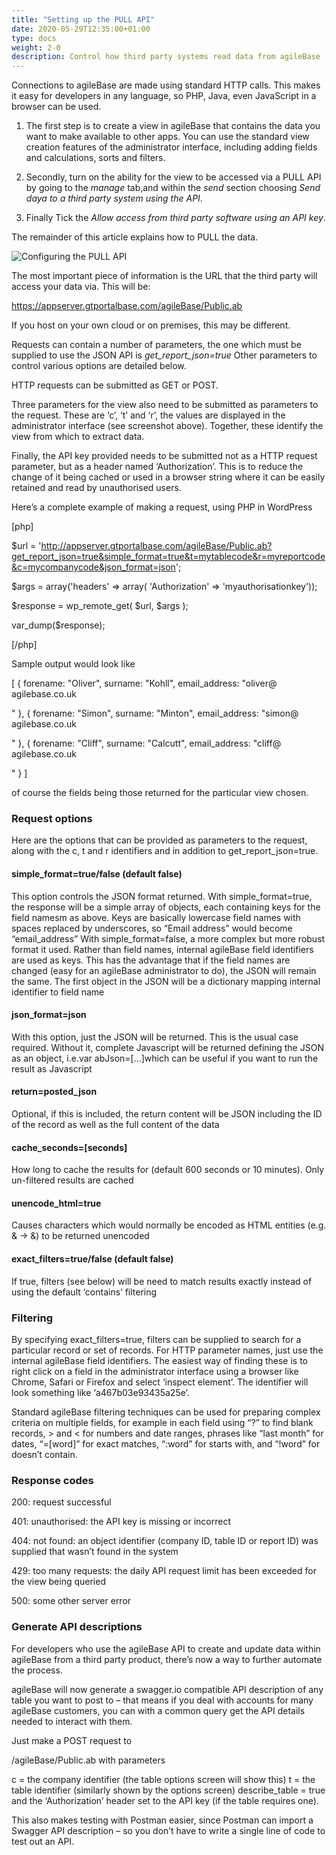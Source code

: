 ```yaml
---
title: "Setting up the PULL API"
date: 2020-05-29T12:35:00+01:00
type: docs
weight: 2-0
description: Control how third party systems read data from agileBase
---
```


Connections to agileBase are made using standard HTTP calls. This makes it easy for developers in any language, so PHP, Java, even JavaScript in a browser can be used.

1) The first step is to create a view in agileBase that contains the data you want to make available to other apps. You can use the standard view creation features of the administrator interface, including adding fields and calculations, sorts and filters.

2) Secondly, turn on the ability for the view to be accessed via a PULL API by going to the _manage_ tab,and within the _send_ section choosing _Send daya to a third party system using the API_.

3) Finally Tick the _Allow access from third party software using an API key_. 

The remainder of this article explains how to PULL the data.

![Configuring the PULL API](/workflow_pull.png)

The most important piece of information is the URL that the third party will access your data via. This will be:

https://appserver.gtportalbase.com/agileBase/Public.ab

If you host on your own cloud or on premises, this may be different.

Requests can contain a number of parameters, the one which must be supplied to use the JSON API is _get_report_json=true_ 
Other parameters to control various options are detailed below.

HTTP requests can be submitted as GET or POST.

Three parameters for the view also need to be submitted as parameters to the request. These are ‘c’, ‘t’ and ‘r’, the values are displayed in the administrator interface (see screenshot above). Together, these identify the view from which to extract data.

Finally, the API key provided needs to be submitted not as a HTTP request parameter, but as a header named ‘Authorization’. This is to reduce the change of it being cached or used in a browser string where it can be easily retained and read by unauthorised users.

Here’s a complete example of making a request, using PHP in WordPress

[php]

$url = 'http://appserver.gtportalbase.com/agileBase/Public.ab?get_report_json=true&simple_format=true&t=mytablecode&r=myreportcode&c=mycompanycode&json_format=json';

$args = array('headers' => array( 'Authorization' => 'myauthorisationkey'));

$response = wp_remote_get( $url, $args );

var_dump($response);

[/php]

Sample output would look like

[
  {
    forename: "Oliver",
    surname: "Kohll",
    email_address: "oliver@
agilebase.co.uk

"
  },
  {
    forename: "Simon",
    surname: "Minton",
    email_address: "simon@
agilebase.co.uk

"
  },
  {
    forename: "Cliff",
    surname: "Calcutt",
    email_address: "cliff@
agilebase.co.uk

"
  }
]

of course the fields being those returned for the particular view chosen.

### Request options

Here are the options that can be provided as parameters to the request, along with the c, t and r identifiers and in addition to get_report_json=true.

#### simple_format=true/false (default false)
This option controls the JSON format returned. With simple_format=true, the response will be a simple array of objects, each containing keys for the field namesm as above. Keys are basically lowercase field names with spaces replaced by underscores, so “Email address” would become “email_address”
With simple_format=false, a more complex but more robust format it used. Rather than field names, internal agileBase field identifiers are used as keys. This has the advantage that if the field names are changed (easy for an agileBase administrator to do), the JSON will remain the same. The first object in the JSON will be a dictionary mapping internal identifier to field name

#### json_format=json
With this option, just the JSON will be returned. This is the usual case required. Without it, complete Javascript will be returned defining the JSON as an object, i.e.var abJson=[…]which can be useful if you want to run the result as Javascript

#### return=posted_json
Optional, if this is included, the return content will be JSON including the ID of the record as well as the full content of the data

#### cache_seconds=[seconds]
How long to cache the results for (default 600 seconds or 10 minutes). Only un-filtered results are cached

#### unencode_html=true
Causes characters which would normally be encoded as HTML entities (e.g. & -> &amp;) to be returned unencoded
#### exact_filters=true/false (default false)
If true, filters (see below) will be need to match results exactly instead of using the default ‘contains’ filtering

### Filtering

By specifying exact_filters=true, filters can be supplied to search for a particular record or set of records. For HTTP parameter names, just use the internal agileBase field identifiers. The easiest way of finding these is to right click on a field in the administrator interface using a browser like Chrome, Safari or Firefox and select ‘inspect element’. The identifier will look something like ‘a467b03e93435a25e’.

Standard agileBase filtering techniques can be used for preparing complex criteria on multiple fields, for example in each field using “?” to find blank records, > and < for numbers and date ranges, phrases like “last month” for dates, “=[word]” for exact matches, “:word” for starts with, and “!word” for doesn’t contain.

### Response codes

200: request successful

401: unauthorised: the API key is missing or incorrect

404: not found: an object identifier (company ID, table ID or report ID) was supplied that wasn’t found in the system

429: too many requests: the daily API request limit has been exceeded for the view being queried

500: some other server error

### Generate API descriptions
For developers who use the agileBase API to create and update data within agileBase from a third party product, there’s now a way to further automate the process.

agileBase will now generate a swagger.io compatible API description of any table you want to post to – that means if you deal with accounts for many agileBase customers, you can with a common query get the API details needed to interact with them.

Just make a POST request to

/agileBase/Public.ab with parameters

c = the company identifier (the table options screen will show this)
t = the table identifier (similarly shown by the options screen)
describe_table = true
and the ‘Authorization’ header set to the API key (if the table requires one).

This also makes testing with Postman easier, since Postman can import a Swagger API description – so you don’t have to write a single line of code to test out an API.
